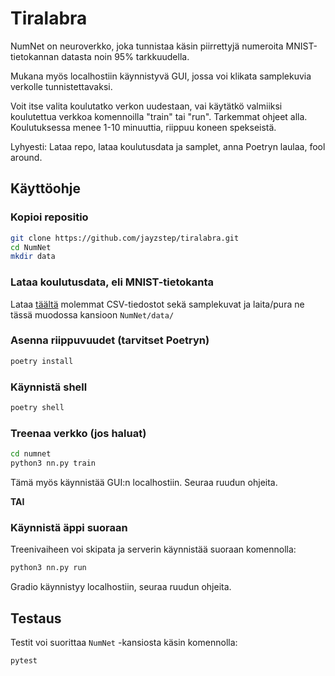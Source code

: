 # Tiralabra

NumNet on neuroverkko, joka tunnistaa käsin piirrettyjä numeroita MNIST-tietokannan datasta noin 95% tarkkuudella.

Mukana myös localhostiin käynnistyvä GUI, jossa voi klikata samplekuvia verkolle tunnistettavaksi.

Voit itse valita koulutatko verkon uudestaan, vai käytätkö valmiiksi koulutettua verkkoa komennoilla "train" tai "run". Tarkemmat ohjeet alla.
Koulutuksessa menee 1-10 minuuttia, riippuu koneen spekseistä.

Lyhyesti: Lataa repo, lataa koulutusdata ja samplet, anna Poetryn laulaa, fool around.

## Käyttöohje

### Kopioi repositio

```bash
git clone https://github.com/jayzstep/tiralabra.git
cd NumNet
mkdir data
```
### Lataa koulutusdata, eli MNIST-tietokanta

Lataa [täältä](https://www.dropbox.com/scl/fi/t3z7uidb1q5myqrhfbnb1/Arkisto.zip?rlkey=27iowi7reqz9khpylg8a6xrhl&st=ki8kxbsg&dl=0) molemmat CSV-tiedostot sekä samplekuvat ja laita/pura ne tässä muodossa kansioon `NumNet/data/`

### Asenna riippuvuudet (tarvitset Poetryn)

```bash
poetry install
```

### Käynnistä shell
```bash
poetry shell
```

### Treenaa verkko (jos haluat)
```bash
cd numnet
python3 nn.py train
```
Tämä myös käynnistää GUI:n localhostiin. Seuraa ruudun ohjeita.

**TAI**

### Käynnistä äppi suoraan
Treenivaiheen voi skipata ja serverin käynnistää suoraan komennolla:
```bash
python3 nn.py run
```
Gradio käynnistyy localhostiin, seuraa ruudun ohjeita.

## Testaus
Testit voi suorittaa `NumNet` -kansiosta käsin komennolla:
```bash
pytest
```

